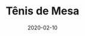 ---
template: SingleToy
title: Tênis de Mesa
status: Featured / Published
date: '2020-02-10'
featuredImage: https://brincadeira.co/products/list_tenismesa.png
price: R$100,00
excerpt: >-
  Este é um texto de espaço reservado para garantir que as palavras apareça
  corretamente no seu site. Este texto será substituído assim que o site está
  completo. No momento, você está lendo um texto escrito em português.
categories:
  - category: Outros
meta:
  canonicalLink: ''
  description: Este é um texto de espaço reservado para garantir que as palavras apareça corretamente no seu site.
  noindex: false
  title: Tênis de Mesa
---